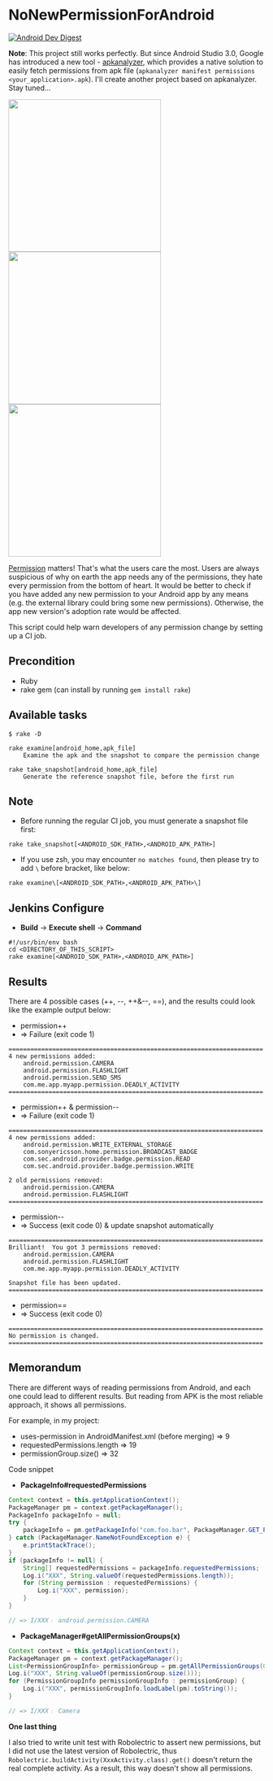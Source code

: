 # NoNewPermissionForAndroid

[![Android Dev Digest](https://img.shields.io/badge/AndroidDevDigest-%23101-green.svg)](https://www.androiddevdigest.com/digest-101/)

**Note**: This project still works perfectly.  But since Android Studio 3.0, Google has introduced a new tool - [apkanalyzer](https://developer.android.com/studio/command-line/apkanalyzer.html), which provides a native solution to easily fetch permissions from apk file (`apkanalyzer manifest permissions <your_application>.apk`).  I'll create another project based on apkanalyzer.  Stay tuned...

<a href="https://github.com/thyrlian/NoNewPermissionForAndroid/blob/master/apkanalyzer%201.png" target="_blank"><img src="https://github.com/thyrlian/NoNewPermissionForAndroid/blob/master/apkanalyzer%201.png" height="300"></a>
<a href="https://github.com/thyrlian/NoNewPermissionForAndroid/blob/master/apkanalyzer%202.png" target="_blank"><img src="https://github.com/thyrlian/NoNewPermissionForAndroid/blob/master/apkanalyzer%202.png" height="300"></a>
<a href="https://github.com/thyrlian/NoNewPermissionForAndroid/blob/master/apkanalyzer%203.png" target="_blank"><img src="https://github.com/thyrlian/NoNewPermissionForAndroid/blob/master/apkanalyzer%203.png" height="300"></a>

[Permission](https://developer.android.com/guide/topics/permissions/index.html) matters!  That's what the users care the most.  Users are always suspicious of why on earth the app needs any of the permissions, they hate every permission from the bottom of heart.  It would be better to check if you have added any new permission to your Android app by any means (e.g. the external library could bring some new permissions).  Otherwise, the app new version's adoption rate would be affected.

This script could help warn developers of any permission change by setting up a CI job.

## Precondition
* Ruby
* rake gem (can install by running `gem install rake`)

## Available tasks
```
$ rake -D

rake examine[android_home,apk_file]
    Examine the apk and the snapshot to compare the permission change

rake take_snapshot[android_home,apk_file]
    Generate the reference snapshot file, before the first run
```

## Note
* Before running the regular CI job, you must generate a snapshot file first:
```
rake take_snapshot[<ANDROID_SDK_PATH>,<ANDROID_APK_PATH>]
```
* If you use zsh, you may encounter `no matches found`, then please try to add `\` before bracket, like below:
```
rake examine\[<ANDROID_SDK_PATH>,<ANDROID_APK_PATH>\]
```

## Jenkins Configure
* **Build** -> **Execute shell** -> **Command**
```
#!/usr/bin/env bash
cd <DIRECTORY_OF_THIS_SCRIPT>
rake examine[<ANDROID_SDK_PATH>,<ANDROID_APK_PATH>]
```

## Results
There are 4 possible cases (++, --, ++&--, ==), and the results could look like the example output below:
* permission++
* => Failure (exit code 1)
```
======================================================================
4 new permissions added:
    android.permission.CAMERA
    android.permission.FLASHLIGHT
    android.permission.SEND_SMS
    com.me.app.myapp.permission.DEADLY_ACTIVITY
======================================================================
```

* permission++  &  permission--
* => Failure (exit code 1)
```
======================================================================
4 new permissions added:
    android.permission.WRITE_EXTERNAL_STORAGE
    com.sonyericsson.home.permission.BROADCAST_BADGE
    com.sec.android.provider.badge.permission.READ
    com.sec.android.provider.badge.permission.WRITE

2 old permissions removed:
    android.permission.CAMERA
    android.permission.FLASHLIGHT
======================================================================
```

* permission--
* => Success (exit code 0)  & update snapshot automatically
```
======================================================================
Brilliant!  You got 3 permissions removed:
    android.permission.CAMERA
    android.permission.FLASHLIGHT
    com.me.app.myapp.permission.DEADLY_ACTIVITY

Snapshot file has been updated.
======================================================================
```

* permission==
* => Success (exit code 0)
```
======================================================================
No permission is changed.
======================================================================
```

## Memorandum
There are different ways of reading permissions from Android, and each one could lead to different results.  But reading from APK is the most reliable approach, it shows all permissions.

For example, in my project:
* uses-permission in AndroidManifest.xml (before merging) => 9
* requestedPermissions.length => 19
* permissionGroup.size() => 32

Code snippet
* **PackageInfo#requestedPermissions**
```java
Context context = this.getApplicationContext();
PackageManager pm = context.getPackageManager();
PackageInfo packageInfo = null;
try {
    packageInfo = pm.getPackageInfo("com.foo.bar", PackageManager.GET_PERMISSIONS);
} catch (PackageManager.NameNotFoundException e) {
    e.printStackTrace();
}
if (packageInfo != null) {
    String[] requestedPermissions = packageInfo.requestedPermissions;
    Log.i("XXX", String.valueOf(requestedPermissions.length));
    for (String permission : requestedPermissions) {
        Log.i("XXX", permission);
    }
}

// => I/XXX﹕ android.permission.CAMERA
```

* **PackageManager#getAllPermissionGroups(x)**
```java
Context context = this.getApplicationContext();
PackageManager pm = context.getPackageManager();
List<PermissionGroupInfo> permissionGroup = pm.getAllPermissionGroups(0);
Log.i("XXX", String.valueOf(permissionGroup.size()));
for (PermissionGroupInfo permissionGroupInfo : permissionGroup) {
    Log.i("XXX", permissionGroupInfo.loadLabel(pm).toString());
}

// => I/XXX﹕ Camera
```

**One last thing**

I also tried to write unit test with Robolectric to assert new permissions, but I did not use the latest version of Robolectric, thus ```Robolectric.buildActivity(XxxActivity.class).get()``` doesn't return the real complete activity.  As a result, this way doesn't show all permissions.
